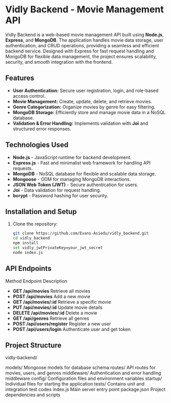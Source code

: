 # Vidly Backend - Movie Management API

Vidly Backend is a web-based movie management API built using **Node.js**, **Express**, and **MongoDB**. The application handles movie data storage, user authentication, and CRUD operations, providing a seamless and efficient backend service. Designed with Express for fast request handling and MongoDB for flexible data management, the project ensures scalability, security, and smooth integration with the frontend.

## Features

- **User Authentication:** Secure user registration, login, and role-based access control.
- **Movie Management:** Create, update, delete, and retrieve movies.
- **Genre Categorization:** Organize movies by genre for easy filtering.
- **MongoDB Storage:** Efficiently store and manage movie data in a NoSQL database.
- **Validation & Error Handling:** Implements validation with **Joi** and structured error responses.

## Technologies Used

- **Node.js** - JavaScript runtime for backend development.
- **Express.js** - Fast and minimalist web framework for handling API requests.
- **MongoDB** - NoSQL database for flexible and scalable data storage.
- **Mongoose** - ODM for managing MongoDB interactions.
- **JSON Web Token (JWT)** - Secure authentication for users.
- **Joi** - Data validation for request handling.
- **bcrypt** - Password hashing for user security.

## Installation and Setup

1. Clone the repository:

   ```bash
   git clone https://github.com/Evans-Asiedu/vidly_backend.git
   cd vidly_backend
   npm install
   set vidly_jwtPrivateKey=your_jwt_secret
   node index.js

## API Endpoints

   Method	 Endpoint	 Description
- **GET	/api/movies**	   Retrieve all movies
- **POST	/api/movies**	   Add a new movie
- **GET	/api/movies/:id**	Retrieve a specific movie
- **PUT	/api/movies/:id**	Update movie details
- **DELETE	/api/movies/:id**	Delete a movie
- **GET	/api/genres**	   Retrieve all genres
- **POST	/api/users/register**	Register a new user
- **POST	/api/users/login**	Authenticate user and get token

## Project Structure

vidly-backend/

  models/           Mongoose models for database schema
  routes/           API routes for movies, users, and genres
  middleware/       Authentication and error handling middleware
  config/           Configuration files and environment variables
  startup/          Individual files for starting the application
  tests/            Contains unit and integration test codes 
  index.js          Main server entry point
  package.json      Project dependencies and scripts

   
